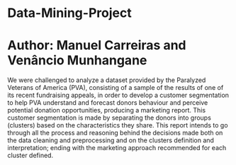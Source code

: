 # Data-Mining-Project
# Author: Manuel Carreiras and Venâncio Munhangane

We were challenged to analyze a dataset provided by the Paralyzed Veterans of America (PVA), consisting of a sample of the results of one of its recent fundraising appeals, in order to develop a customer segmentation to help PVA understand and forecast donors behaviour and perceive potential donation opportunities, producing a marketing report. This customer segmentation is made by separating the donors into groups (clusters) based on the characteristics they share. This report intends to go through all the process and reasoning behind the decisions made both on the data cleaning and preprocessing and on the clusters definition and interpretation; ending with the marketing approach recommended for each cluster defined.

